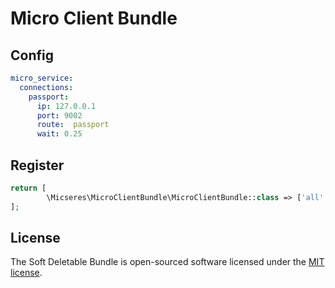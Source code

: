 # Micro Client Bundle

## Config

```yaml
micro_service:
  connections:
    passport:
      ip: 127.0.0.1
      port: 9002
      route:  passport
      wait: 0.25
```

## Register
```php
return [
        \Micseres\MicroClientBundle\MicroClientBundle::class => ['all' => true],
];
```

## License

The Soft Deletable Bundle is open-sourced software licensed under the [MIT license](https://opensource.org/licenses/MIT).
